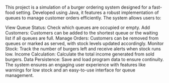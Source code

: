 This project is a simulation of a burger ordering system designed for a fast-food setting. Developed using Java, it features a robust implementation of queues to manage customer orders efficiently. The system allows users to:

View Queue Status: Check which queues are occupied or empty.
Add Customers: Customers can be added to the shortest queue or the waiting list if all queues are full.
Manage Orders: Customers can be removed from queues or marked as served, with stock levels updated accordingly.
Monitor Stock: Track the number of burgers left and receive alerts when stock runs low.
Income Calculation: Calculate the total income generated from sold burgers.
Data Persistence: Save and load program data to ensure continuity.
The system ensures an engaging user experience with features like warnings for low stock and an easy-to-use interface for queue management.
